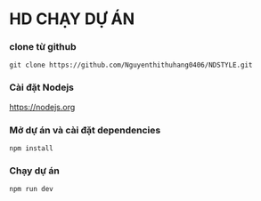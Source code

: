# HD CHẠY DỰ ÁN
### clone từ github
``` git clone https://github.com/Nguyenthithuhang0406/NDSTYLE.git ```

### Cài đặt Nodejs
https://nodejs.org

### Mở dự án và cài đặt dependencies
``` npm install  ```

### Chạy dự án
``` npm run dev ```
